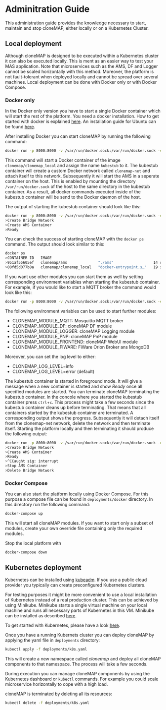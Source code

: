 # Adminitration Guide

This administration guide provides the knowledge necessary to start, maintain and stop cloneMAP, either locally or on a Kubernetes Cluster.

## Local deployment

Although cloneMAP is designed to be executed within a Kubernetes cluster it can also be executed locally.
This is ment as an easier way to test your MAS application.
Note that microservices such as the AMS, DF and Logger cannot be scaled horizontally with this method.
Moreover, the platform is not fault-tolerant when deployed locally and cannot be spread over several machines.
Local deployment can be done with Docker only or with Docker Compose.

### Docker only

In the Docker only version you have to start a single Docker container which will start the rest of the platform.
You need a docker installation.
How to get started with docker is explained [here](https://docs.docker.com/get-started/).
An installation guide for Ubuntu can be found [here](https://docs.docker.com/install/linux/docker-ce/ubuntu/).

After installing Docker you can start cloneMAP by running the following command:

```bash
docker run -p 8000:8000 -v /var/run/docker.sock:/var/run/docker.sock -e CLONEMAP_START_MODULES=true --name=kubestub clonemap/clonemap_local
```

This command will start a Docker container of the image `clonemap/clonemap_local` and assign the name `kubestub` to it.
The kubestub container will create a custom Docker network called `clonemap-net` and attach itself to this network.
Subsequently it will start the AMS in a seperate container on the host.
This is enabled by mounting the directory `/var/run/docker.sock` of the host to the same directory in the kubestub container.
As a result, all docker commands executed inside of the kubestub container will be send to the Docker daemon of the host.

The output of starting the kubestub container should look like this:

```bash
docker run -p 8000:8000 -v /var/run/docker.sock:/var/run/docker.sock -e CLONEMAP_START_MODULES=true --name=kubestub clonemap/clonemap_local
>Create Bridge Network
>Create AMS Container
>Ready
```

You can check the success of starting cloneMAP with the `docker ps` command.
The output should look similar to this:

```bash
docker ps
>CONTAINER ID   IMAGE                                                                      COMMAND                  CREATED          STATUS          PORTS                                 NAMES
>951af55605ef   clonemap/ams              "./ams"                  14 seconds ago   Up 12 seconds   0.0.0.0:30009->9000/tcp               ams
>00fd5d077b8a   clonemap/clonemap_local   "docker-entrypoint.s…"   19 seconds ago   Up 16 seconds   0.0.0.0:8000->8000/tcp                kubestub
```

If you want use other modules you can start them as well by setting corresponding environment variables when starting the kubestub container.
For example, if you would like to start a MQTT broker the command would look like this:

```bash
docker run -p 8000:8000 -v /var/run/docker.sock:/var/run/docker.sock -e CLONEMAP_START_MODULES=true -e CLONEMAP_MODULE_MQTT=true --name=kubestub clonemap/clonemap_local
```

The following environment variables can be used to start further modules:

* CLONEMAP_MODULE_MQTT: Mosquitto MQTT broker
* CLONEMAP_MODULE_DF: cloneMAP DF module
* CLONEMAP_MODULE_LOGGER: cloneMAP Logging module
* CLONEMAP_MODULE_PNP: cloneMAP PnP module
* CLONEMAP_MODULE_FRONTEND: cloneMAP WebUI module
* CLONEMAP_MODULE_FIWARE: FiWare Orion Broker ans MongoDB

Moreover, you can set the log level to either:

* CLONEMAP_LOG_LEVEL=info
* CLONEMAP_LOG_LEVEL=error (default)

The kubestub container is started in foreground mode.
It will give a message when a new container is started and show *Ready* once all specified modules are started.
You can terminate cloneMAP terminating the kubestub container.
In the concole where you started the kubestub container press `ctrl`+`c`.
This process might take a few seconds since the kubestub container cleans up before terminating.
That means that all containers started by the kubestub container are terminated.
A corresponding output shows the progress.
Subsequently it will detach itself from the clonemap-net network, delete the network and then terminate itself.
Starting the platform locally and then terminating it should produce the following output:

```bash
docker run -p 8000:8000 -v /var/run/docker.sock:/var/run/docker.sock -e CLONEMAP_START_MODULES=true --name=kubestub clonemap/clonemap_local
>Create Bridge Network
>Create AMS Container
>Ready
>^CCaught sig: interrupt
>Stop AMS Container
>Delete Bridge Network
```

### Docker Compose

You can also start the platform locally using Docker Compose.
For this purpose a compose file can be found in `deployments/docker` directory.
In this directory run the following command:

```bash
docker-compose up
```

This will start all cloneMAP modules.
If you want to start only a subset of modules, create your own override file containing only the required modules.

Stop the local platform with

```bash
docker-compose down
```

## Kubernetes deployment

Kubernetes can be installed using [kubeadm](https://kubernetes.io/docs/setup/production-environment/tools/kubeadm/create-cluster-kubeadm/).
If you use a public cloud provider you typically can create preconfigured Kubernetes clusters.

For testing purposes it might be more convenient to use a local installation of Kubernetes instead of a real production cluster.
This can be achieved by using Minikube.
Minikube starts a single virtual machine on your local machine and runs all necessary parts of Kubernetes in this VM.
Minikube can be installed as described [here](https://kubernetes.io/docs/tasks/tools/install-minikube/).

To get started with Kubernetes, please have a look [here](https://kubernetes.io/docs/home/).

Once you have a running Kubernets cluster you can deploy cloneMAP by applying the yaml file in `deployments` directory:

```bash
kubectl apply -f deployments/k8s.yaml
```

This will create a new namespace called *clonemap* and deploy all cloneMAP components to that namespace.
The process will take a few seconds.

During execution you can manage cloneMAP components by using the Kubernetes dashboard or `kubectl` commands.
For example you could scale microservice horizontally to cope with a high load.

cloneMAP is terminated by deleting all its resources:

```bash
kubectl delete -f deployments/k8s.yaml
```
